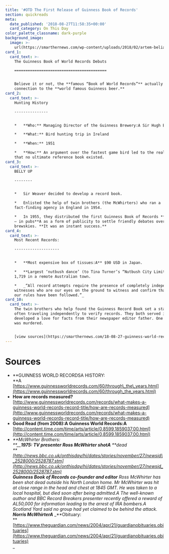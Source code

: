 ```yaml
---
title: '#OTD The First Release of Guinness Book of Records'
section: quickreads
meta:
  date_published: '2018-08-27T11:58:35+00:00'
  card_category: On This Day
color_palette_classname: dark-purple
background_image:
  image: >-
    url(https://smarthernews.com/wp-content/uploads/2018/02/artem-beliaikin-570687-unsplash-360x360.jpg)
card_1:
  card_text: >-
    The Guinness Book of World Records Debuts

    =========================================


    Believe it or not, the **famous “Book of World Records”** actually has a
    connection to the **world famous Guinness beer.**
card_2:
  card_text: >-
    Hunting History

    ---------------


    *   **Who:** Managing Director of the Guinness Brewery:A Sir Hugh Beaver

    *   **What:** Bird hunting trip in Ireland

    *   **When:** 1951

    *   **How:** An argument over the fastest game bird led to the realization
    that no ultimate reference book existed.
card_3:
  card_text: >-
    BELLY UP

    --------


    *   Sir Weaver decided to develop a record book.

    *   Enlisted the help of twin brothers (the McWhirters) who ran a
    fact-finding agency in England in 1954.

    *   In 1955, they distributed the first Guinness Book of Records **for free
    — in pubs**A as a form of publicity to settle friendly debates over a few
    brewskies. **It was an instant success.**
card_4:
  card_text: >-
    Most Recent Records:

    --------------------


    *   **Most expensive box of tissues:A** $90 USD in Japan.

    *   **Largest ‘nutbush dance’ (to Tina Turner’s “Nutbush City Limits”):**
    1,719 in a remote Australian town.

    *   _“All record attempts require the presence of completely independent
    witnesses who are our eyes on the ground to witness and confirm that all of
    our rules have been followed.”_
card_10:
  card_text: >-
    The twin brothers who help found the Guinness Record Book set a standard -
    often traveling independently to verify records. They both served in WWII &
    developed a love for facts from their newspaper editor father. One brother
    was murdered.


    [view sources](https://smarthernews.com/18-08-27-guinness-world-records/)
---
```

Sources
=======

*   **GUINNESS WORLD RECORDSA HISTORY:  
    **A [https://www.guinnessworldrecords.com/60/through\_the\_years.html](https://www.guinnessworldrecords.com/60/through_the_years.html)
*   **How are records measured?**  
    [http://www.guinnessworldrecords.com/records/what-makes-a-guinness-world-records-record-title/how-are-records-measured](http://www.guinnessworldrecords.com/records/what-makes-a-guinness-world-records-record-title/how-are-records-measured)
*   **Good Read (from 2008):A Guinness World Records:A**  
    [http://content.time.com/time/arts/article/0,8599,1859037,00.html](http://content.time.com/time/arts/article/0,8599,1859037,00.html)
*   _**McWhirter Brothers:  
    **__**1975: TV presenter Ross McWhirter shotA**_ _**dead  
    **[http://news.bbc.co.uk/onthisday/hi/dates/stories/november/27/newsid\_2528000/2528787.stm](http://news.bbc.co.uk/onthisday/hi/dates/stories/november/27/newsid_2528000/2528787.stm)_  
    _**Guinness Book of Records co-founder and editor** Ross McWhirter has been shot dead outside his North London home. Mr McWhirter was hit at close range in the head and chest at 1845 GMT. He was taken to a local hospital, but died soon after being admitted.A_ _The well-known author and BBC Record Breakers presenter recently offered a reward of AL50,000 for information leading to the arrest of IRA bombers.A_ _Scotland Yard said no group had yet claimed to be behind the attack.  
    **Norris McWhirterA**_ _**Obituary:  
    **[https://www.theguardian.com/news/2004/apr/21/guardianobituaries.obituaries](https://www.theguardian.com/news/2004/apr/21/guardianobituaries.obituaries)  
    _